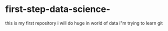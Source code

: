 # first-step-data-science-
this is my first repository
i will do huge in world of data
i"m trying to learn git 
